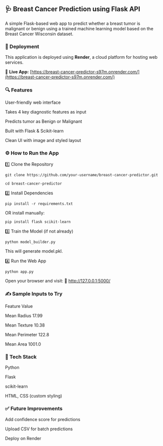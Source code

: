 ## 🩺 Breast Cancer Prediction using Flask API

A simple Flask-based web app to predict whether a breast tumor is malignant or benign using a trained machine learning model based on the Breast Cancer Wisconsin dataset.

### 🚀 Deployment

This application is deployed using **Render**, a cloud platform for hosting web services.

🔗 **Live App:** [https://breast-cancer-predictor-s97m.onrender.com/](https://breast-cancer-predictor-s97m.onrender.com/)


### 🔍 Features

User-friendly web interface

Takes 4 key diagnostic features as input

Predicts tumor as Benign or Malignant

Built with Flask & Scikit-learn

Clean UI with image and styled layout

### ⚙️ How to Run the App

1️⃣ Clone the Repository

`git clone https://github.com/your-username/breast-cancer-predictor.git`

`cd breast-cancer-predictor`

2️⃣ Install Dependencies

`pip install -r requirements.txt`

OR install manually:

`pip install flask scikit-learn`

3️⃣ Train the Model (if not already)

`python model_builder.py`

This will generate model.pkl.

4️⃣ Run the Web App

`python app.py`

Open your browser and visit:
📍 http://127.0.0.1:5000/

### ✍️ Sample Inputs to Try

Feature	Value

Mean Radius	17.99

Mean Texture	10.38

Mean Perimeter	122.8

Mean Area	1001.0

### 🧠 Tech Stack

Python

Flask

scikit-learn

HTML, CSS (custom styling)

### ✅ Future Improvements

Add confidence score for predictions

Upload CSV for batch predictions

Deploy on Render
